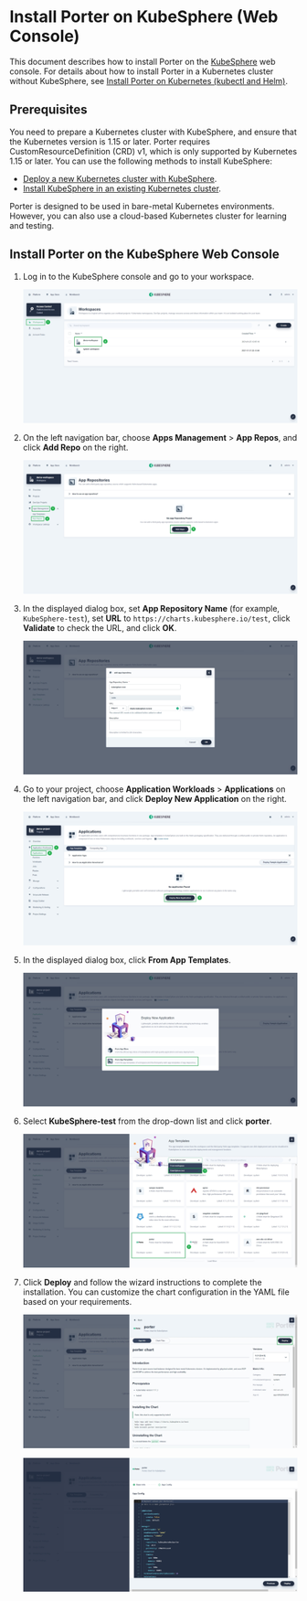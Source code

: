 # Install Porter on KubeSphere (Web Console)

This document describes how to install Porter on the [KubeSphere](https://kubesphere.io/) web console. For details about how to install Porter in a Kubernetes cluster without KubeSphere, see [Install Porter on Kubernetes (kubectl and Helm)](./install-porter-on-kubernetes.md).

## Prerequisites

You need to prepare a Kubernetes cluster with KubeSphere, and ensure that the Kubernetes version is 1.15 or later. Porter requires CustomResourceDefinition (CRD) v1, which is only supported by Kubernetes 1.15 or later. You can use the following methods to install KubeSphere:

* [Deploy a new Kubernetes cluster with KubeSphere](https://kubesphere.io/docs/installing-on-linux/).
* [Install KubeSphere in an existing Kubernetes cluster](https://kubesphere.io/docs/installing-on-kubernetes/).

Porter is designed to be used in bare-metal Kubernetes environments. However, you can also use a cloud-based Kubernetes cluster for learning and testing.

## Install Porter on the KubeSphere Web Console

1. Log in to the KubeSphere console and go to your workspace.

   ![install-porter-1](./img/install-porter-1.jpg)

2. On the left navigation bar, choose **Apps Management** > **App Repos**, and click **Add Repo** on the right.

   ![install-porter-1](./img/install-porter-2.jpg)

3. In the displayed dialog box, set **App Repository Name** (for example, `KubeSphere-test`), set **URL** to `https://charts.kubesphere.io/test`, click **Validate** to check the URL, and click **OK**.

   ![install-porter-1](./img/install-porter-3.jpg)

4. Go to your project, choose **Application Workloads** > **Applications** on the left navigation bar, and click **Deploy New Application** on the right.

   ![install-porter-1](./img/install-porter-4.jpg)

5. In the displayed dialog box, click **From App Templates**.

   ![install-porter-1](./img/install-porter-5.jpg)

6. Select **KubeSphere-test** from the drop-down list and click **porter**.

   ![install-porter-1](./img/install-porter-6.jpg)

7. Click **Deploy** and follow the wizard instructions to complete the installation. You can customize the chart configuration in the YAML file based on your requirements.

   ![install-porter-1](./img/install-porter-7.jpg)

   ![install-porter-1](./img/install-porter-8.jpg)